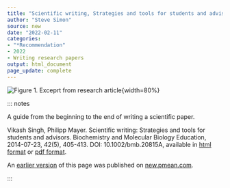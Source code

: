 ```yaml
---
title: "Scientific writing, Strategies and tools for students and advisors"
author: "Steve Simon"
source: new
date: "2022-02-11"
categories: 
- "*Recommendation"
- 2022
- Writing research papers
output: html_document
page_update: complete
---
```


![Figure 1. Exceprt from research article](http://www.pmean.com/new-images/22/scientific-writing-strategies-01.png){width=80%}

::: notes

A guide from the beginning to the end of writing a scientific paper.

Vikash Singh, Philipp Mayer. Scientific writing: Strategies and tools for students and advisors. Biochemistry and Molecular Biology Education, 2014-07-23, 42(5), 405-413. DOI: 10.1002/bmb.20815A, available in [html format][sin1] or [pdf format][sin2].

[sin1]: https://iubmb.onlinelibrary.wiley.com/doi/full/10.1002/bmb.20815
[sin2]: https://iubmb.onlinelibrary.wiley.com/doi/epdf/10.1002/bmb.20815

An [earlier version][sim2] of this page was published on [new.pmean.com][sim1].

[sim1]: http://new.pmean.com
[sim2]: http://new.pmean.com/scientific-writing-strategies/

:::
